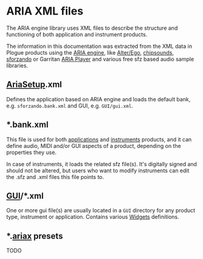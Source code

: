 # ARIA XML files

The ARIA engine library uses XML files to describe the structure and functioning
of both application and instrument products.

The information in this documentation was extracted from the XML data in Plogue
products using the [ARIA engine], like [Alter/Ego], [chipsounds], [sforzando]
or Garritan [ARIA Player] and various free sfz based audio sample libraries.

## [AriaSetup].xml

Defines the application based on ARIA engine and loads
the default bank, e.g. `sforzando.bank.xml` and GUI, e.g. `GUI/gui.xml`.

## *.bank.xml

This file is used for both [applications] and [instruments] products,
and it can define audio, MIDI and/or GUI aspects of a product,
depending on the properties they use.

In case of instruments, it loads the related sfz file(s).
It's digitally signed and should not be altered,
but users who want to modify instruments can edit the .sfz and .xml files
this file points to.

## [GUI]/*.xml

One or more gui file(s) are usually located in a `GUI` directory for
any product type, instrument or application.
Contains various [Widgets] definitions.

## *.[ariax] presets

TODO

[ARIA engine]:  http://ariaengine.com
[Alter/Ego]:    https://www.plogue.com/products/alter-ego.html
[chipsounds]:   https://www.plogue.com/products/chipsounds.html
[sforzando]:    https://www.plogue.com/products/sforzando.html
[ARIA Player]:  https://makemusic.zendesk.com/hc/en-us/sections/7141874221463-ARIA-Player-Installers
[AriaSetup]:    ariasetup.md
[applications]: bank_application.md
[instruments]:  bank_instrument.md
[GUI]:          gui.md
[Widgets]:      widgets.md
[ariax]:        ariax.md
